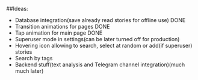 ﻿##Ideas:

- Database integration(save already read stories for offline use) DONE
- Transition animations for pages DONE
- Tap animation for main page DONE 
- Superuser mode in settings(can be later turned off for production)
- Hovering icon allowing to search, select at random or add(if superuser) stories
- Search by tags
- Backend stuff(text analysis and Telegram channel integration)(much much later)